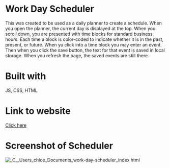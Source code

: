 # Work Day Scheduler

This was created to be used as a daily planner to create a schedule. 
When you open the planner, the current day is displayed at the top.
When you scroll down, you are presented with time blocks for standard business hours.
Each time a block is color-coded to indicate whether it is in the past, present, or future.
When yu click into a time block you may enter an event. Then when you click the save button, the text for that
event is saved in local storage.
When you refresh the page, the saved events are still there.

# Built with
JS, CSS, HTML

# Link to website
[Click here](https://chloebyrnes.github.io/work-day-scheduler/)

# Screenshot of Scheduler

![_C__Users_chloe_Documents_work-day-scheduler_index html](https://user-images.githubusercontent.com/107075274/178777930-c1710fc1-e45b-4103-90c5-c5a6ae7812f1.png)
